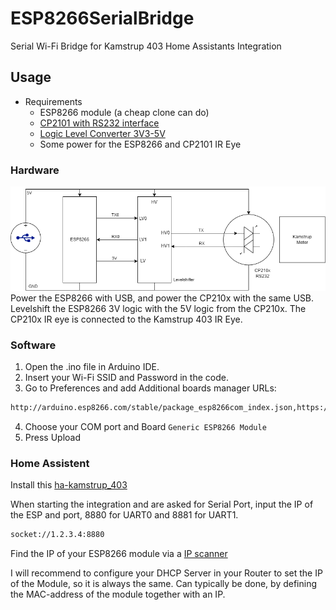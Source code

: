 # ESP8266SerialBridge
Serial Wi-Fi Bridge for Kamstrup 403 Home Assistants Integration

## Usage

* Requirements
    * ESP8266 module (a cheap clone can do)
    * [CP2101 with RS232 interface](https://www.aliexpress.com/item/1005005630726621.html?spm=a2g0o.order_list.order_list_main.17.70c71802tpHpcY)
    * [Logic Level Converter 3V3-5V](https://www.aliexpress.com/item/1005005984772131.html?spm=a2g0o.order_list.order_list_main.11.2f711802RFZWUl)
    * Some power for the ESP8266 and CP2101 IR Eye

### Hardware
![Hardware Diagram](diagram.png)
Power the ESP8266 with USB, and power the CP210x with the same USB.
Levelshift the ESP8266 3V logic with the 5V logic from the CP210x. 
The CP210x IR eye is connected to the Kamstrup 403 IR Eye.

### Software
1. Open the .ino file in Arduino IDE.
2. Insert your Wi-Fi SSID and Password in the code.
3. Go to Preferences and add Additional boards manager URLs:
```bash
http://arduino.esp8266.com/stable/package_esp8266com_index.json,https://dl.espressif.com/dl/package_esp32_index.json
```
4. Choose your COM port and Board `Generic ESP8266 Module`
5. Press Upload

### Home Assistent
Install this [ha-kamstrup_403](https://github.com/golles/ha-kamstrup_403)

When starting the integration and are asked for Serial Port, input the IP of the ESP and port, 8880 for UART0 and 8881 for UART1.

```bash
socket://1.2.3.4:8880
```

Find the IP of your ESP8266 module via a [IP scanner](https://www.advanced-ip-scanner.com)

I will recommend to configure your DHCP Server in your Router to set the IP of the Module, so it is always the same. Can typically be done, by defining the MAC-address of the module together with an IP.